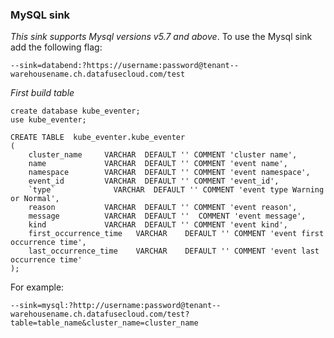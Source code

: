 ### MySQL sink

*This sink supports Mysql versions v5.7 and above*.
To use the Mysql sink add the following flag:

	--sink=databend:?https://username:password@tenant--warehousename.ch.datafusecloud.com/test

*First build table*

```
create database kube_eventer;
use kube_eventer;

CREATE TABLE  kube_eventer.kube_eventer
(
    cluster_name     VARCHAR  DEFAULT '' COMMENT 'cluster name',
    name             VARCHAR  DEFAULT '' COMMENT 'event name',
    namespace        VARCHAR  DEFAULT '' COMMENT 'event namespace',
    event_id         VARCHAR  DEFAULT '' COMMENT 'event_id',
    `type`             VARCHAR  DEFAULT '' COMMENT 'event type Warning or Normal',
    reason           VARCHAR  DEFAULT '' COMMENT 'event reason',
    message          VARCHAR  DEFAULT ''  COMMENT 'event message',
    kind             VARCHAR  DEFAULT '' COMMENT 'event kind',
    first_occurrence_time   VARCHAR    DEFAULT '' COMMENT 'event first occurrence time',
    last_occurrence_time    VARCHAR    DEFAULT '' COMMENT 'event last occurrence time' 
);
```

For example:

    --sink=mysql:?http://username:password@tenant--warehousename.ch.datafusecloud.com/test?table=table_name&cluster_name=cluster_name

